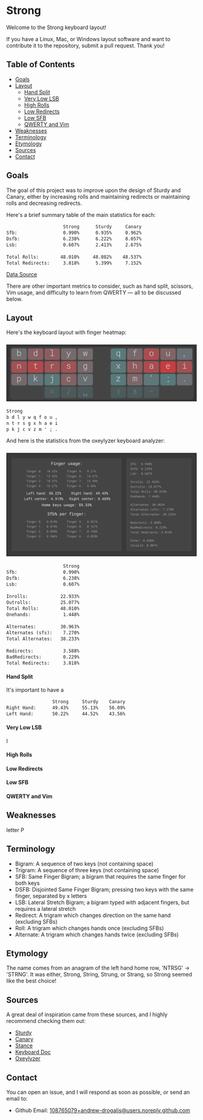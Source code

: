 
# Strong

Welcome to the Strong keyboard layout!

If you have a Linux, Mac, or Windows layout software and want to contribute it to the repository, submit a pull request. Thank you!

## Table of Contents

* [Goals](#Goals)
* [Layout](#Layout)
    * [Hand Split](#Hand-Split)
    * [Very Low LSB](#Very-Low-LSB)
    * [High Rolls](#High-Rolls)
    * [Low Redirects](#Low-Redirects)
    * [Low SFB](#Low-SFB)
    * [QWERTY and Vim](#QWERTY-and-Vim)
* [Weaknesses](#Weaknesses)
* [Terminology](#Terminology)
* [Etymology](#Etymology)
* [Sources](#Sources)
* [Contact](#Contact)

## Goals

The goal of this project was to improve upon the design of Sturdy and Canary, either by increasing rolls and maintaining redirects or maintaining rolls and decreasing redirects.

Here's a brief summary table of the main statistics for each:

```
                     Strong      Sturdy     Canary
Sfb:                 0.990%      0.935%     0.962%
Dsfb:                6.238%      6.222%     8.057%
Lsb:                 0.607%      2.413%     2.675%

Total Rolls:        48.010%     48.082%    48.537%
Total Redirects:     3.818%      5.399%     7.152%
```
[Data Source](https://getreuer.info/posts/keyboards/alt-layouts/stats.html)

There are other important metrics to consider, such as hand split, scissors, Vim usage, and difficulty to learn from QWERTY — all to be discussed below.

## Layout

Here's the keyboard layout with finger heatmap:

<img src="https://raw.githubusercontent.com/andrew-drogalis/Strong/main/strong-layout.png" alt="Strong Alt Keyboard" style="padding-top: 10px;">

```
Strong
b d l y w q f o u ,
n t r s g x h a e i
p k j c v z m ' ; .
```

And here is the statistics from the oxeylyzer keyboard analyzer:

<img src="https://raw.githubusercontent.com/andrew-drogalis/Strong/main/strong-stats.png" alt="Strong Alt Keyboard" style="padding-top: 10px;">

```
                     Strong
Sfb:                 0.990%
Dsfb:                6.238%
Lsb:                 0.607% 

Inrolls:            22.933%
Outrolls:           25.077%
Total Rolls:        48.010%
Onehands:            1.448%

Alternates:         30.963%
Alternates (sfs):    7.270%  
Total Alternates:   38.233%

Redirects:           3.588%
BadRedirects:        0.229%
Total Redirects:     3.818%
```

#### Hand Split

It's important to have a

```
                 Strong     Sturdy    Canary
Right Hand:      49.43%     55.13%    56.09%
Left Hand:       50.22%     44.52%    43.56%
```

#### Very Low LSB

I

#### High Rolls

#### Low Redirects

#### Low SFB

#### QWERTY and Vim

## Weaknesses

letter P

## Terminology

- Bigram: A sequence of two keys (not containing space)
- Trigram: A sequence of three keys (not containing space)
- SFB: Same Finger Bigram; a bigram that requires the same finger for both keys
- DSFB: Disjointed Same Finger Bigram; pressing two keys with the same finger, separated by x letters
- LSB: Lateral Stretch Bigram; a bigram typed with adjacent fingers, but requires a lateral stretch
- Redirect: A trigram which changes direction on the same hand (excluding SFBs)
- Roll: A trigram which changes hands once (excluding SFBs)
- Alternate: A trigram which changes hands twice (excluding SFBs)

## Etymology

The name comes from an anagram of the left hand home row, 'NTRSG' -> 'STRNG'. It was either, Strong, String, Strung, or Strang, so Strong seemed like the best choice!

## Sources

A great deal of inspiration came from these sources, and I highly recommend checking them out:

- [Sturdy](https://oxey.dev/sturdy/index.html)
- [Canary](https://github.com/Apsu/Canary)
- [Stance](https://github.com/andrew-drogalis/Stance)
- [Keyboard Doc](https://docs.google.com/document/d/1_a5Nzbkwyk1o0bvTctZrtgsee9jSP-6I0q3A0_9Mzm0/edit#heading=h.rnpdk4wy8guw)
- [Oxeylyzer](https://github.com/O-X-E-Y/oxeylyzer)

## Contact

You can open an issue, and I will respond as soon as possible, or send an email to:

- Github Email: [108765079+andrew-drogalis@users.noreply.github.com](mailto:108765079+andrew-drogalis@users.noreply.github.com)
